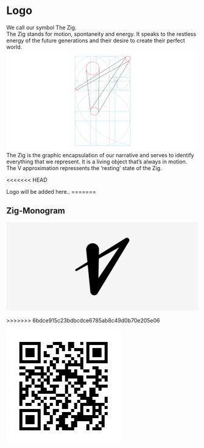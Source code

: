 <h1 style="text-align: left">Logo
</h1>
<p style="text-align: left">
<span>We call our symbol The Zig. <br>The Zig stands for motion, spontaneity and energy. It speaks to the restless energy of the future generations and their desire to create their perfect world.</span>
<img src="https://raw.githubusercontent.com/tiresomefanatic/EchoProdTest/main/public/images/1738572843458-Group-1410116349.png" alt="">
<span>The Zig is the graphic encapsulation of our narrative and serves to identify everything that we represent. It is a living object that’s always in motion. The V approximation repressents the ‘resting’ state of the Zig.</span>
</p>
<<<<<<< HEAD
<p style="text-align: left">Logo will be added here..
=======
<h2 style="text-align: left">Zig-Monogram
</h2>
<p style="text-align: left">
<img src="https://raw.githubusercontent.com/tiresomefanatic/EchoProdTest/main/public/images/1738572918110-shbrt.png" alt="">
</p>
<p style="text-align: left">
>>>>>>> 6bdce915c23bdbcdce6785ab8c49d0b70e205e06
</p>
<p style="text-align: left">
</p>
<p style="text-align: left">
</p>
<p style="text-align: left">
</p>
<p style="text-align: left">
<img src="https://raw.githubusercontent.com/tiresomefanatic/EchoProdTest/Brand/public/images/1737543552535-Qr.png" alt="">
</p>
